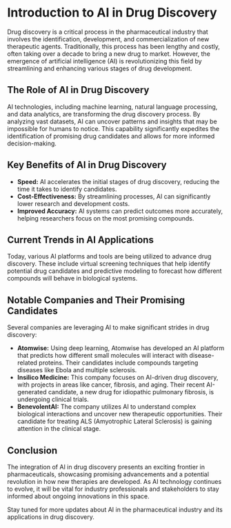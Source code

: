 <h1>Introduction to AI in Drug Discovery</h1>
<p>Drug discovery is a critical process in the pharmaceutical industry that involves the identification, development, and commercialization of new therapeutic agents. Traditionally, this process has been lengthy and costly, often taking over a decade to bring a new drug to market. However, the emergence of artificial intelligence (AI) is revolutionizing this field by streamlining and enhancing various stages of drug development.</p>

<h2>The Role of AI in Drug Discovery</h2>
<p>AI technologies, including machine learning, natural language processing, and data analytics, are transforming the drug discovery process. By analyzing vast datasets, AI can uncover patterns and insights that may be impossible for humans to notice. This capability significantly expedites the identification of promising drug candidates and allows for more informed decision-making.</p>

<h2>Key Benefits of AI in Drug Discovery</h2>
<ul>
    <li><strong>Speed:</strong> AI accelerates the initial stages of drug discovery, reducing the time it takes to identify candidates.</li>
    <li><strong>Cost-Effectiveness:</strong> By streamlining processes, AI can significantly lower research and development costs.</li>
    <li><strong>Improved Accuracy:</strong> AI systems can predict outcomes more accurately, helping researchers focus on the most promising compounds.</li>
</ul>

<h2>Current Trends in AI Applications</h2>
<p>Today, various AI platforms and tools are being utilized to advance drug discovery. These include virtual screening techniques that help identify potential drug candidates and predictive modeling to forecast how different compounds will behave in biological systems.</p>

<h2>Notable Companies and Their Promising Candidates</h2>
<p>Several companies are leveraging AI to make significant strides in drug discovery:</p>
<ul>
    <li><strong>Atomwise:</strong> Using deep learning, Atomwise has developed an AI platform that predicts how different small molecules will interact with disease-related proteins. Their candidates include compounds targeting diseases like Ebola and multiple sclerosis.</li>
    <li><strong>Insilico Medicine:</strong> This company focuses on AI-driven drug discovery, with projects in areas like cancer, fibrosis, and aging. Their recent AI-generated candidate, a new drug for idiopathic pulmonary fibrosis, is undergoing clinical trials.</li>
    <li><strong>BenevolentAI:</strong> The company utilizes AI to understand complex biological interactions and uncover new therapeutic opportunities. Their candidate for treating ALS (Amyotrophic Lateral Sclerosis) is gaining attention in the clinical stage.</li>
</ul>

<h2>Conclusion</h2>
<p>The integration of AI in drug discovery presents an exciting frontier in pharmaceuticals, showcasing promising advancements and a potential revolution in how new therapies are developed. As AI technology continues to evolve, it will be vital for industry professionals and stakeholders to stay informed about ongoing innovations in this space.</p>

<p>Stay tuned for more updates about AI in the pharmaceutical industry and its applications in drug discovery.</p>